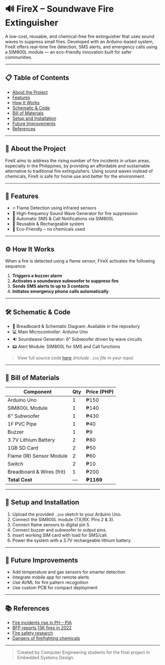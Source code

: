 # 🔊 FireX – Soundwave Fire Extinguisher

A low-cost, reusable, and chemical-free fire extinguisher that uses sound waves to suppress small fires. Developed with an Arduino-based system, FireX offers real-time fire detection, SMS alerts, and emergency calls using a SIM800L module — an eco-friendly innovation built for safer communities.

---

## 📋 Table of Contents
- [About the Project](#about-the-project)
- [Features](#features)
- [How It Works](#how-it-works)
- [Schematic & Code](#schematic--code)
- [Bill of Materials](#bill-of-materials)
- [Setup and Installation](#setup-and-installation)
- [Future Improvements](#future-improvements)
- [References](#references)

---

## 📌 About the Project
FireX aims to address the rising number of fire incidents in urban areas, especially in the Philippines, by providing an affordable and sustainable alternative to traditional fire extinguishers. Using sound waves instead of chemicals, FireX is safe for home use and better for the environment.

---

## 🚀 Features
- 🔥 Flame Detection using infrared sensors  
- 📢 High-frequency Sound Wave Generator for fire suppression  
- 📲 Automatic SMS & Call Notifications via SIM800L  
- 🔄 Reusable & Rechargeable system  
- 🌱 Eco-Friendly – no chemicals used  

---

## ⚙️ How It Works
When a fire is detected using a flame sensor, FireX activates the following sequence:

1. **Triggers a buzzer alarm**
2. **Activates a soundwave subwoofer to suppress fire**
3. **Sends SMS alerts to up to 3 contacts**
4. **Initiates emergency phone calls automatically**

---

## 🛠 Schematic & Code
- 🔌 Breadboard & Schematic Diagram: Available in the repository  
- 💻 Main Microcontroller: Arduino Uno  
- 🔉 Soundwave Generator: 6" Subwoofer driven by wave circuits  
- 📟 Alert Module: SIM800L for SMS and Call functions  

> View full source code [here](#) *(include `.ino` file in your repo)*

---

## 🧾 Bill of Materials

| Component                     | Qty  | Price (PHP) |
|------------------------------|------|-------------|
| Arduino Uno                  | 1    | ₱150        |
| SIM800L Module               | 1    | ₱140        |
| 6" Subwoofer                 | 1    | ₱430        |
| 1F PVC Pipe                  | 1    | ₱40         |
| Buzzer                       | 1    | ₱9          |
| 3.7V Lithium Battery         | 2    | ₱80         |
| 1GB SD Card                  | 2    | ₱50         |
| Flame (IR) Sensor Module     | 2    | ₱60         |
| Switch                       | 2    | ₱10         |
| Breadboard & Wires (frit)    | 1    | ₱200        |
| **Total Cost**               | —    | **₱1169**   |

---

## 🧰 Setup and Installation
1. Upload the provided `.ino` sketch to your Arduino Uno.
2. Connect the SIM800L module (TX/RX: Pins 2 & 3).
3. Connect flame sensors to digital pin 5.
4. Connect buzzer and subwoofer to output pins.
5. Insert working SIM card with load for SMS/call.
6. Power the system with a 3.7V rechargeable lithium battery.

---

## 🌱 Future Improvements
- Add temperature and gas sensors for smarter detection
- Integrate mobile app for remote alerts
- Use AI/ML for fire pattern recognition
- Use custom PCB for compact deployment

---

## 📚 References
- [Fire incidents rise in PH – PIA](https://pia.gov.ph/news/2023/05/02/ph-fire-incidents-up-40-bfp)  
- [BFP reports 13K fires in 2022](https://www.pna.gov.ph/articles/1191573)  
- [Fire safety research](https://firesciencereviews.springeropen.com/articles/10.1186/s40038-016-0014-1)  
- [Dangers of firefighting chemicals](https://slate.com/technology/2022/07/firefighting-foam-chemicals-wildfires-pfas.html)

---

> Created by Computer Engineering students for the final project in Embedded Systems Design.
